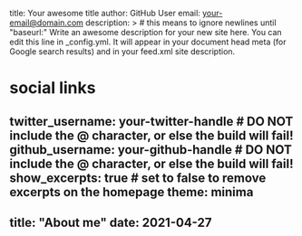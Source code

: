 title: Your awesome title
author: GitHub User
email: your-email@domain.com
description: > # this means to ignore newlines until "baseurl:"
Write an awesome description for your new site here. You can edit this line in _config.yml. It will appear in your document head meta (for Google search results) and in your feed.xml site description.
# social links
twitter_username: your-twitter-handle # DO NOT include the @ character, or else the build will fail!
github_username:  your-github-handle # DO NOT include the @ character, or else the build will fail!
show_excerpts: true # set to false to remove excerpts on the homepage
theme: minima
---
title: "About me"
date: 2021-04-27
---
